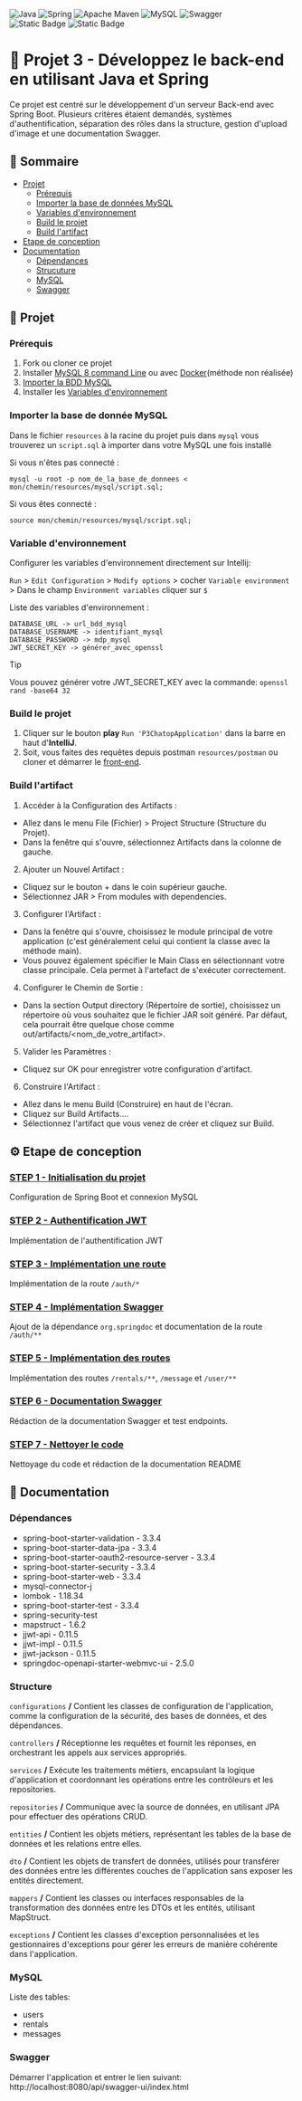 ![Java](https://img.shields.io/badge/java-%23ED8B00.svg?style=for-the-badge&logo=openjdk&logoColor=white)
![Spring](https://img.shields.io/badge/spring-%236DB33F.svg?style=for-the-badge&logo=spring&logoColor=white)
![Apache Maven](https://img.shields.io/badge/Apache%20Maven-C71A36?style=for-the-badge&logo=Apache%20Maven&logoColor=white)
![MySQL](https://img.shields.io/badge/mysql-4479A1.svg?style=for-the-badge&logo=mysql&logoColor=white)
![Swagger](https://img.shields.io/badge/-Swagger-%23Clojure?style=for-the-badge&logo=swagger&logoColor=white)
<br/>
![Static Badge](https://img.shields.io/badge/17-JAVA_version-orange)
![Static Badge](https://img.shields.io/badge/3.3.4-Spring_Boot_version-gree)

# 🚙 Projet 3 - Développez le back-end en utilisant Java et Spring

Ce projet est centré sur le développement d'un serveur Back-end avec Spring Boot. Plusieurs critères étaient demandés, systèmes d'authentification, séparation des rôles dans la structure, gestion d'upload d'image et une documentation Swagger.

## 📖 Sommaire

- [Projet](#-projet)
    - [Prérequis](#prérequis)
    - [Importer la base de données MySQL](#importer-la-base-de-donnée-mysql)
    - [Variables d'environnement](#variable-denvironnement)
    - [Build le projet](#build-the-project)
    - [Build l'artifact](#build-lartifact)
- [Etape de conception](#-etape-de-conception)
- [Documentation](#-documentation)
    - [Dépendances](#dépendances)
    - [Strucuture](#structure)
    - [MySQL](#mysql)
    - [Swagger](#swagger)

## 📁 Projet

### Prérequis

1. Fork ou cloner ce projet
2. Installer [MySQL 8 command Line](https://openclassrooms.com/fr/courses/6971126-implementez-vos-bases-de-donnees-relationnelles-avec-sql/7152681-installez-le-sgbd-mysql) ou avec [Docker](https://spring.io/guides/gs/accessing-data-mysql)(méthode non réalisée)
3. [Importer la BDD MySQL](#importer-la-base-de-donnée-mysql)
4. Installer les [Variables d'environnement](#variable-denvironnement)

### Importer la base de donnée MySQL

Dans le fichier `resources` à la racine du projet puis dans `mysql` vous trouverez un `script.sql` à importer dans votre MySQL une fois installé

Si vous n'êtes pas connecté :

`mysql -u root -p nom_de_la_base_de_donnees < mon/chemin/resources/mysql/script.sql;`

Si vous êtes connecté :

`source mon/chemin/resources/mysql/script.sql;`

### Variable d'environnement

Configurer les variables d'environnement directement sur Intellij: 

`Run` > `Edit Configuration` > `Modify options` > cocher `Variable environment` > 
Dans le champ `Environment variables` cliquer sur `$`

Liste des variables d'environnement :

```
DATABASE_URL -> url_bdd_mysql
DATABASE_USERNAME -> identifiant_mysql
DATABASE_PASSWORD -> mdp_mysql
JWT_SECRET_KEY -> générer_avec_openssl

```
> [!TIP]
> Vous pouvez générer votre JWT_SECRET_KEY avec la commande:
> `openssl rand -base64 32`

### Build le projet

1. Cliquer sur le bouton **play** `Run 'P3ChatopApplication'` dans la barre en haut d'**IntelliJ**.
2. Soit, vous faites des requêtes depuis postman `resources/postman` ou cloner et démarrer le [front-end](https://github.com/OpenClassrooms-Student-Center/Developpez-le-back-end-en-utilisant-Java-et-Spring).

### Build l'artifact

1. Accéder à la Configuration des Artifacts :
- Allez dans le menu File (Fichier) > Project Structure (Structure du Projet).
- Dans la fenêtre qui s'ouvre, sélectionnez Artifacts dans la colonne de gauche.
2. Ajouter un Nouvel Artifact :
- Cliquez sur le bouton + dans le coin supérieur gauche.
- Sélectionnez JAR > From modules with dependencies.
3. Configurer l'Artifact :
- Dans la fenêtre qui s'ouvre, choisissez le module principal de votre application (c'est généralement celui qui contient la classe avec la méthode main).
- Vous pouvez également spécifier le Main Class en sélectionnant votre classe principale. Cela permet à l'artefact de s'exécuter correctement.
4. Configurer le Chemin de Sortie :
- Dans la section Output directory (Répertoire de sortie), choisissez un répertoire où vous souhaitez que le fichier JAR soit généré. Par défaut, cela pourrait être quelque chose comme out/artifacts/<nom_de_votre_artifact>.
5. Valider les Paramètres :
- Cliquez sur OK pour enregistrer votre configuration d'artifact.
6. Construire l'Artifact :
- Allez dans le menu Build (Construire) en haut de l'écran.
- Cliquez sur Build Artifacts....
- Sélectionnez l'artifact que vous venez de créer et cliquez sur Build.

## ⚙️ Etape de conception

### [STEP 1 - Initialisation du projet](https://github.com/Tom-DevWeb/OC-DA_Angular_Java-P3_ChaTop/pull/1)

Configuration de Spring Boot et connexion MySQL

### [STEP 2 - Authentification JWT](https://github.com/Tom-DevWeb/OC-DA_Angular_Java-P3_ChaTop/pull/2)

Implémentation de l'authentification JWT

### [STEP 3 - Implémentation une route](https://github.com/Tom-DevWeb/OC-DA_Angular_Java-P3_ChaTop/pull/3)

Implémentation de la route `/auth/*`

### [STEP 4 - Implémentation Swagger](https://github.com/Tom-DevWeb/OC-DA_Angular_Java-P3_ChaTop/pull/4)

Ajout de la dépendance `org.springdoc` et documentation de la route `/auth/**`

### [STEP 5 - Implémentation des routes](https://github.com/Tom-DevWeb/OC-DA_Angular_Java-P3_ChaTop/pull/5)

Implémentation des routes `/rentals/**`, `/message` et `/user/**`

### [STEP 6 - Documentation Swagger](https://github.com/Tom-DevWeb/OC-DA_Angular_Java-P3_ChaTop/pull/6)

Rédaction de la documentation Swagger et test endpoints.

### [STEP 7 - Nettoyer le code](https://github.com/Tom-DevWeb/OC-DA_Angular_Java-P3_ChaTop/pull/7)

Nettoyage du code et rédaction de la documentation README

## 📄 Documentation

### Dépendances

- spring-boot-starter-validation - 3.3.4
- spring-boot-starter-data-jpa - 3.3.4
- spring-boot-starter-oauth2-resource-server - 3.3.4
- spring-boot-starter-security - 3.3.4
- spring-boot-starter-web - 3.3.4
- mysql-connector-j
- lombok - 1.18.34
- spring-boot-starter-test - 3.3.4
- spring-security-test
- mapstruct - 1.6.2
- jjwt-api - 0.11.5
- jjwt-impl - 0.11.5
- jjwt-jackson - 0.11.5
- springdoc-openapi-starter-webmvc-ui - 2.5.0

### Structure

`configurations` **/** Contient les classes de configuration de l'application, comme la configuration de la sécurité, des bases de données, et des dépendances.

`controllers` **/** Réceptionne les requêtes et fournit les réponses, en orchestrant les appels aux services appropriés.

`services` **/** Exécute les traitements métiers, encapsulant la logique d'application et coordonnant les opérations entre les contrôleurs et les repositories.

`repositories` **/** Communique avec la source de données, en utilisant JPA pour effectuer des opérations CRUD.

`entities` **/** Contient les objets métiers, représentant les tables de la base de données et les relations entre elles.

`dto` **/** Contient les objets de transfert de données, utilisés pour transférer des données entre les différentes couches de l'application sans exposer les entités directement.

`mappers` **/** Contient les classes ou interfaces responsables de la transformation des données entre les DTOs et les entités, utilisant MapStruct.

`exceptions` **/** Contient les classes d'exception personnalisées et les gestionnaires d'exceptions pour gérer les erreurs de manière cohérente dans l'application.



### MySQL
Liste des tables:
- users
- rentals
- messages

### Swagger

Démarrer l'application et entrer le lien suivant:
http://localhost:8080/api/swagger-ui/index.html


